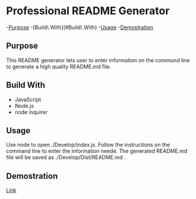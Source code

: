 # Professional README Generator 

-[Purpose](#Purpose)
-[Build\ With](#Build\ With)
-[Usage](#Usage)
-[Demostration](#Demostration)


## Purpose

This README generator lets user to enter information on the commond line to generate a high quality README.md file.

## Build With
* JavaScript
* Node.js
* node inquirer

## Usage
Use node to open ./Develop/index.js. Follow the instructions on the command line to enter the information neede. 
The generated README.md file will be saved as ./Develop/Dist/README.md .

## Demostration
[Link]()




